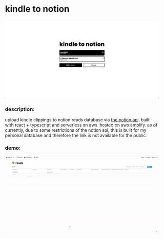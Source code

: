 # kindle to notion


![preview](assets/preview.png)

### description:
upload kindle clippings to notion reads database via [the notion api](https://developers.notion.com/). 
built with react + typescript and serverless on aws. hosted on aws amplify. as of currently, due to some restrictions of the notion api, this is built for my personal database and therefore the link is not available for the public. 


### demo:
<p align="center">
  <img src="assets/demo.gif" alt="animated" />
</p>
